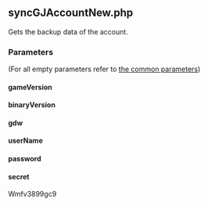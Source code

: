## syncGJAccountNew.php
Gets the backup data of the account.
### Parameters
(For all empty parameters refer to [the common parameters](https://github.com/SMJSGaming/GDDocs/blob/master/endpoints/common_parameters.md))
#### gameVersion
#### binaryVersion
#### gdw
#### userName
#### password
#### secret
Wmfv3899gc9
